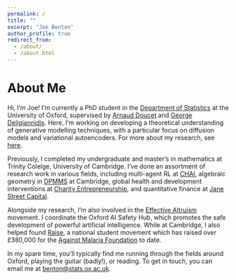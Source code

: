 ```yaml
---
permalink: /
title: ""
excerpt: "Joe Benton"
author_profile: true
redirect_from: 
  - /about/
  - /about.html
---
```


# About Me

Hi, I’m Joe! I’m currently a PhD student in the [Department of Statistics](https://www.stats.ox.ac.uk/) at the University of Oxford, supervised by [Arnaud Doucet](https://www.stats.ox.ac.uk/~doucet/) and [George Deligiannidis](https://www.stats.ox.ac.uk/~deligian/). Here, I’m working on developing a theoretical understanding of generative modelling techniques, with a particular focus on diffusion models and variational autoencoders. For more about my research, see [here](https://joejbenton.com/research/).

Previously, I completed my undergraduate and master’s in mathematics at Trinity Colelge, University of Cambridge. I’ve done an assortment of research work in various fields, including multi-agent RL at [CHAI](https://humancompatible.ai/), algebraic geometry in [DPMMS](https://www.dpmms.cam.ac.uk/) at Cambridge, global health and development interventions at [Charity Entrepreneurship](https://www.charityentrepreneurship.com/), and quantitative finance at [Jane Street Capital](https://www.janestreet.com/).

Alongside my research, I’m also involved in the [Effective Altruism](https://www.effectivealtruism.org/) movement. I coordinate the Oxford AI Safety Hub, which promotes the safe development of powerful artificial intelligence. While at Cambridge, I also helped found [Raise](https://www.joinraise.org/), a national student movement which has raised over £380,000 for the [Against Malaria Foundation](https://www.againstmalaria.com/) to date.

In my spare time, you'll typically find me running through the fields around Oxford, playing the guitar (badly!), or reading. To get in touch, you can email me at benton@stats.ox.ac.uk.
